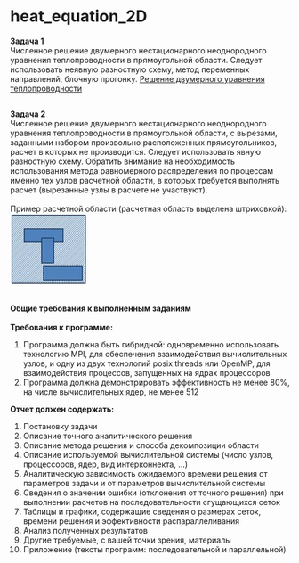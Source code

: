 # heat_equation_2D
**Задача 1**<br/>
Численное решение двумерного нестационарного неоднородного уравнения теплопроводности в прямоугольной области. Следует использовать неявную разностную схему, метод переменных направлений, блочную прогонку.
[Решение двумерного уравнения теплопроводности](http://lira.imamod.ru/msu201702/sem10_Y01.pdf)
##
**Задача 2**<br/>
Численное решение двумерного нестационарного неоднородного уравнения теплопроводности в прямоугольной области, с вырезами, заданными набором произвольно расположенных прямоугольников, расчет в которых не производится. Следует использовать явную разностную схему. Обратить внимание на необходимость использования метода равномерного распределения по процессам именно тех узлов расчетной области, в которых требуется выполнять расчет (вырезанные узлы в расчете не участвуют).<br/><br/>
Пример расчетной области (расчетная область выделена штриховкой):<br/>
![GitHub Logo](/image001.jpg)
##
**Общие требования к выполненным заданиям**<br/><br/>
**Требования к программе:**
1. Программа должна быть гибридной: одновременно использовать технологию MPI, для обеспечения взаимодействия вычислительных узлов, и одну из двух технологий posix threads или OpenMP, для взаимодействия процессов, запущенных на ядрах процессоров<br/>
2. Программа должна демонстрировать эффективность не менее 80%, на числе вычислительных ядер, не менее 512<br/>

**Отчет должен содержать:**
1. Постановку задачи
2. Описание точного аналитического решения
3. Описание метода решения и способа декомпозиции области
4. Описание используемой вычислительной системы (число узлов, процессоров, ядер, вид интерконнекта, …)
5. Аналитическую зависимость ожидаемого времени решения от параметров задачи и от параметров вычислительной системы
6. Сведения о значении ошибки (отклонения от точного решения) при выполнении расчетов на последовательности сгущающихся сеток
7. Таблицы и графики, содержащие сведения о размерах сеток, времени решения и эффективности распараллеливания
8. Анализ полученных результатов
9. Другие требуемые, с вашей точки зрения, материалы
10. Приложение (тексты программ: последовательной и параллельной)
